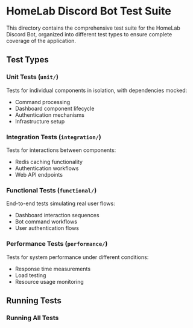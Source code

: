 # HomeLab Discord Bot Test Suite

This directory contains the comprehensive test suite for the HomeLab Discord Bot, organized into different test types to ensure complete coverage of the application.

## Test Types

### Unit Tests (`unit/`)
Tests for individual components in isolation, with dependencies mocked:
- Command processing
- Dashboard component lifecycle
- Authentication mechanisms
- Infrastructure setup

### Integration Tests (`integration/`)
Tests for interactions between components:
- Redis caching functionality
- Authentication workflows
- Web API endpoints

### Functional Tests (`functional/`)
End-to-end tests simulating real user flows:
- Dashboard interaction sequences
- Bot command workflows
- User authentication flows

### Performance Tests (`performance/`)
Tests for system performance under different conditions:
- Response time measurements
- Load testing
- Resource usage monitoring

## Running Tests

### Running All Tests
